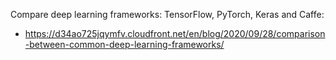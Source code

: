 Compare deep learning frameworks: TensorFlow, PyTorch, Keras and Caffe:
- https://d34ao725jqymfv.cloudfront.net/en/blog/2020/09/28/comparison-between-common-deep-learning-frameworks/
